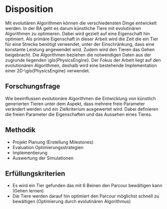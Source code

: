 # Disposition

Mit evolutiären Algorithmen können die verschiedensten Dinge entwickelt werden.
In der BA geht es darum künstliche Tiere mit evolutinären Algorithmen zu optimieren.
Dabei wird gezielt auf eine Eigenschaft hin optimiert.
Als primäre Eigenschaft in dieser Arbeit wird die Zeit die ein Tier für eine Strecke benötigt verwendet,
unter der Einschränkung, dass eine konstante Leistung angewendet wird.
Zudem wird den Tieren das Gehen beigebracht.
Die Algorithmen beziehen die notwendigen Daten aus der zugrunde liegenden \gls{PhysicsEngine}.
Der Fokus der Arbeit liegt auf den evolutionären Algorithmen,
deshalb wird eine bestehende Implementation einer 2D-\gls{PhysicsEngine} verwendet.

## Forschungsfrage

Wie beeinflussen evolutionäre Algorithmen die Entwicklung von künstlich generierten Tieren unter dem Aspekt,
dass mehrere freie Parameter verändert werden und ein Zielkriterium ausgewertet wird.
Dabei definieren die freien Parameter die Eigenschaften und das Aussehen eines Tieres.

## Methodik

*   Projekt Planung (Erstellung Milestones)
*   Evaluation Optimierungsstrategien
*   Implementierung
*   Auswertung der Simulationen

## Erfüllungskriterien

*   Es wird ein Tier gefunden das mit 6 Beinen den Parcour bewältigen kann (Gehen lernen)
*   Die Tiere werden darauf hin optimiert den Parcour möglichst schnell zu bewältigen
    (Optimierung durch evolutinären Algorithmus)
